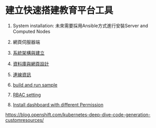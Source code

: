 # 建立快速搭建教育平台工具

1. System installation: 未來需要採用Ansible方式進行安裝Server and Computed Nodes

2. 網頁伺服器端

3. [系統架構與建立](./doc/arch.txt)

4. [資料庫與網頁設計](./doc/web.txt)

5. [連線資訊](./doc/connection.txt)

6. [build and run sample](./doc/build-run.md)

7. [RBAC setting](./doc/rbac.md)

8. [Install dashboard with different Permission](./doc/dashboard.md)


https://blog.openshift.com/kubernetes-deep-dive-code-generation-customresources/